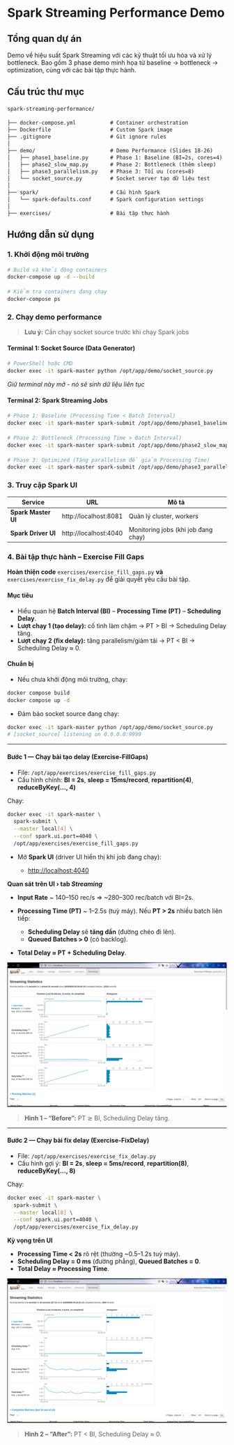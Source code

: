 # Spark Streaming Performance Demo

## Tổng quan dự án
Demo về hiệu suất Spark Streaming với các kỹ thuật tối ưu hóa và xử lý bottleneck. Bao gồm 3 phase demo minh họa từ baseline → bottleneck → optimization, cùng với các bài tập thực hành.

## Cấu trúc thư mục
```
spark-streaming-performance/

├── docker-compose.yml           # Container orchestration
├── Dockerfile                   # Custom Spark image
├── .gitignore                   # Git ignore rules
│
├── demo/                        # Demo Performance (Slides 18-26)
│   ├── phase1_baseline.py       # Phase 1: Baseline (BI=2s, cores=4)
│   ├── phase2_slow_map.py       # Phase 2: Bottleneck (thêm sleep)
│   ├── phase3_parallelism.py    # Phase 3: Tối ưu (cores=8)
│   └── socket_source.py         # Socket server tạo dữ liệu test
│
├── spark/                       # Cấu hình Spark
│   └── spark-defaults.conf      # Spark configuration settings
│
├── exercises/                   # Bài tập thực hành
```

## Hướng dẫn sử dụng

### 1. Khởi động môi trường
```bash
# Build và khởi động containers
docker-compose up -d --build

# Kiểm tra containers đang chạy
docker-compose ps
```

### 2. Chạy demo performance

> **Lưu ý:** Cần chạy socket source trước khi chạy Spark jobs

#### **Terminal 1: Socket Source (Data Generator)**
```bash
# PowerShell hoặc CMD
docker exec -it spark-master python /opt/app/demo/socket_source.py
```
*Giữ terminal này mở - nó sẽ sinh dữ liệu liên tục*

#### **Terminal 2: Spark Streaming Jobs**
```bash
# Phase 1: Baseline (Processing Time < Batch Interval)
docker exec -it spark-master spark-submit /opt/app/demo/phase1_baseline.py

# Phase 2: Bottleneck (Processing Time > Batch Interval) 
docker exec -it spark-master spark-submit /opt/app/demo/phase2_slow_map.py

# Phase 3: Optimized (Tăng parallelism để giảm Processing Time)
docker exec -it spark-master spark-submit /opt/app/demo/phase3_parallelism.py

```

### 3. Truy cập Spark UI

| Service | URL | Mô tả |
|---------|-----|-------|
| **Spark Master UI** | http://localhost:8081 | Quản lý cluster, workers |
| **Spark Driver UI** | http://localhost:4040 | Monitoring jobs (khi job đang chạy) |


### 4. Bài tập thực hành – Exercise Fill Gaps

**Hoàn thiện code** `exercises/exercise_fill_gaps.py` **và** `exercises/exercise_fix_delay.py` để giải quyết yêu cầu bài tập.


#### Mục tiêu

* Hiểu quan hệ **Batch Interval (BI)** – **Processing Time (PT)** – **Scheduling Delay**.
* **Lượt chạy 1 (tạo delay):** cố tình làm chậm → PT > BI → Scheduling Delay tăng.
* **Lượt chạy 2 (fix delay):** tăng parallelism/giảm tải → PT < BI → Scheduling Delay ≈ 0.

#### Chuẩn bị

* Nếu chưa khởi động môi trường, chạy:

```bash
docker compose build
docker compose up -d
```

* Đảm bảo socket source đang chạy:

```bash
docker exec -it spark-master python /opt/app/demo/socket_source.py
# [socket_source] listening on 0.0.0.0:9999
```


---

#### **Bước 1 — Chạy bài tạo delay (Exercise-FillGaps)**

* File: `/opt/app/exercises/exercise_fill_gaps.py`
* Cấu hình chính: **BI = 2s**, **sleep = 15ms/record**, **repartition(4)**, **reduceByKey(..., 4)**

Chạy:

```bash
docker exec -it spark-master \
  spark-submit \
  --master local[4] \
  --conf spark.ui.port=4040 \
  /opt/app/exercises/exercise_fill_gaps.py
```

* Mở **Spark UI** (driver UI hiển thị khi job đang chạy):

  * [http://localhost:4040](http://localhost:4040)

**Quan sát trên UI › tab *Streaming***

* **Input Rate** ~ 140–150 rec/s ⇒ ~280–300 rec/batch với BI=2s.
* **Processing Time (PT)** ~ 1–2.5s (tuỳ máy). Nếu **PT > 2s** nhiều batch liên tiếp:

  * **Scheduling Delay** sẽ **tăng dần** (đường chéo đi lên).
  * **Queued Batches > 0** (có backlog).
* **Total Delay ≈ PT + Scheduling Delay**.

![Before – Streaming Delay](image/streaming_before_delay.png)
> **Hình 1 – “Before”:** PT ≳ BI, Scheduling Delay tăng.

---

#### **Bước 2 — Chạy bài fix delay (Exercise-FixDelay)**

* File: `/opt/app/exercises/exercise_fix_delay.py`
* Cấu hình gợi ý: **BI = 2s**, **sleep = 5ms/record**, **repartition(8)**, **reduceByKey(..., 8)**

Chạy:

```bash
docker exec -it spark-master \
  spark-submit \
  --master local[8] \
  --conf spark.ui.port=4040 \
  /opt/app/exercises/exercise_fix_delay.py
```

**Kỳ vọng trên UI**

* **Processing Time < 2s** rõ rệt (thường ~0.5–1.2s tuỳ máy).
* **Scheduling Delay = 0 ms** (đường phẳng), **Queued Batches = 0**.
* **Total Delay ≈ Processing Time**.

![After – Fixed Delay](image/streaming_after_fix.png)
> **Hình 2 – “After”:** PT < BI, Scheduling Delay ≈ 0.
